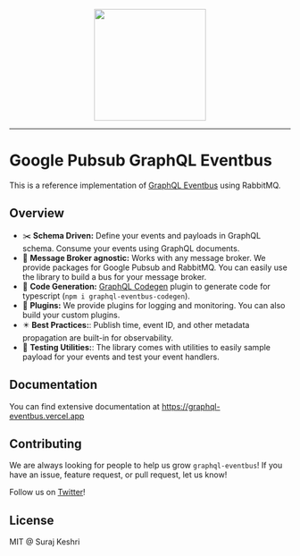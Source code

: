 <p align="center"><img src="website/static/img/logo-large.png" width="200"/></p>

---

# Google Pubsub GraphQL Eventbus

This is a reference implementation of [GraphQL Eventbus](https://www.npmjs.com/package/graphql-eventbus) using RabbitMQ.

## Overview

- ✂️ **Schema Driven:** Define your events and payloads in GraphQL schema. Consume your events using GraphQL documents.
- 🤝 **Message Broker agnostic:** Works with any message broker. We provide packages for Google Pubsub and RabbitMQ. You can easily use the library to build a bus for your message broker.
- 🚀 **Code Generation:** <a href="https://www.graphql-code-generator.com/">GraphQL Codegen</a>
  plugin to generate code for typescript (`npm i graphql-eventbus-codegen`).
- 🎯 **Plugins:** We provide plugins for logging and monitoring. You can also build your custom plugins.
- ✴️ **Best Practices:**: Publish time, event ID, and other metadata propagation are built-in for observability.
- 🤖 **Testing Utilities:**: The library comes with utilities to easily sample payload for your events and test your event handlers.

## Documentation

You can find extensive documentation at <a href="https://graphql-eventbus.vercel.app/" target="_blank">https://graphql-eventbus.vercel.app</a>

## Contributing

We are always looking for people to help us grow `graphql-eventbus`! If you have an issue, feature request, or pull request, let us know!

Follow us on [Twitter](https://twitter.com/GraphqlEventbus)!

## License

MIT @ Suraj Keshri
